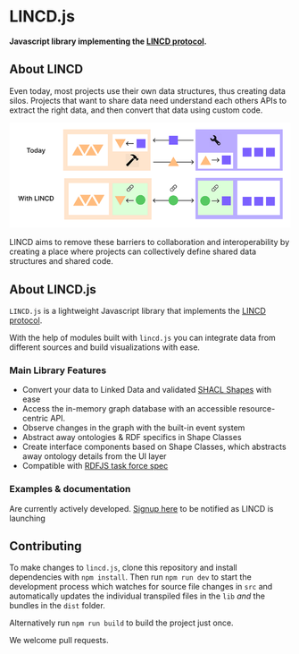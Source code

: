 # LINCD.js

**Javascript library implementing the [LINCD protocol](https://www.lincd.org).**

## About LINCD

Even today, most projects use their own data structures, thus creating data silos.
Projects that want to share data need understand each others APIs to extract the right data, and then convert that data using custom code.

![](assets/lincd-slide.png)

LINCD aims to remove these barriers to collaboration and interoperability by creating a place where projects can collectively define shared data structures and shared code.

## About LINCD.js

`LINCD.js` is a lightweight Javascript library that implements the [LINCD protocol](https://www.lincd.org).

With the help of modules built with `lincd.js` you can integrate data from different sources and build visualizations with ease.

### Main Library Features

- Convert your data to Linked Data and validated [SHACL Shapes](https://www.w3.org/TR/shacl/#shapes) with ease
- Access the in-memory graph database with an accessible resource-centric API.
- Observe changes in the graph with the built-in event system
- Abstract away ontologies & RDF specifics in Shape Classes
- Create interface components based on Shape Classes, which abstracts away ontology details from the UI layer
- Compatible with [RDFJS task force spec](https://github.com/rdfjs/data-model-spec)

### Examples & documentation

Are currently actively developed.
[Signup here](http://eepurl.com/hVBG0n) to be notified as LINCD is launching

[//]: #
[//]: # '## Examples'
[//]: #
[//]: #
[//]: # '## Documentation'
[//]: #
[//]: # '- Consuming a LINCD components'
[//]: #
[//]: #
[//]: # '### Building your own LINCD Modules'
[//]: #
[//]: #
[//]: # 'With LINCD.js, you can link code to [SHACL Shapes](https://www.w3.org/TR/shacl/#shapes). '
[//]: #
[//]: #
[//]: # 'By doing so, you make your code easily applicable to anyone who structures their data with these Shapes.'
[//]: #
[//]: #
[//]: # "Modules built with LINCD.js can be published to the LINCD repository (with `npm run publish`) which makes your module and it's required data Shapes easy to find and use.  "
[//]: #
[//]: #
[//]: # 'See the documentation '
[//]: #
[//]: #
[//]: # '---'
[//]: #
[//]: # 'Create and share code modules across different environments using W3C’s Linked Data standards.'
[//]: #
[//]: #
[//]: #
[//]: #
[//]: #
[//]: # '- Link your code to SHACL Shapes'
[//]: #
[//]: # '- '
[//]: #
[//]: # '- '
[//]: #
[//]: #
[//]: # '    Reads and writes RDF/XML, Turtle and N3; Reads RDFa and JSON-LD'
[//]: #
[//]: # '    Read/Write Linked Data client, using WebDav or SPARQL/Update'
[//]: #
[//]: # '    Real-Time Collaborative editing with web sockets and PATCHes'
[//]: #
[//]: # '    Local API for querying a store'
[//]: #
[//]: # '    Compatible with RDFJS task force spec'
[//]: #
[//]: # '    SPARQL queries (not full SPARQL - just graph match and optional)'
[//]: #
[//]: # '    Smushing of nodes from owl:sameAs, and owl:{f,inverseF}unctionProperty'
[//]: #
[//]: # '    Tracks provenance of triples keeps metadata (in RDF) from HTTP accesses'
[//]: #
[//]: #
[//]: #
[//]: # '## LINCD - Linked Interoperable Code & Data'
[//]: #
[//]: # 'The LINCD Protocol specifies how '
[//]: #
[//]: #
[//]: #
[//]: # '## Installation'
[//]: #
[//]: # '```'
[//]: #
[//]: # 'npm install lincd'
[//]: #
[//]: # '```'
[//]: #
[//]: #
[//]: # '## Usage'
[//]: #
[//]: # 'Javascript'
[//]: #
[//]: # '```'
[//]: #
[//]: # 'let lincd = require("lincd")'
[//]: #
[//]: # '```'
[//]: #
[//]: #
[//]: # 'Typescript'
[//]: #
[//]: # '```'
[//]: #
[//]: # 'import lincd from "lincd"'
[//]: #
[//]: # '```'

## Contributing

To make changes to `lincd.js`, clone this repository and install dependencies with `npm install`.
Then run `npm run dev` to start the development process which watches for source file changes in `src` and automatically updates the individual transpiled files in the `lib` _and_ the bundles in the `dist` folder.

Alternatively run `npm run build` to build the project just once.

We welcome pull requests.

[//]: # '## LICENSE'
[//]: # '[MPL v2](https://www.mozilla.org/en-US/MPL/2.0/)'
